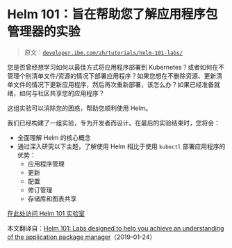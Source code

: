# Helm 101：旨在帮助您了解应用程序包管理器的实验

> 原文：[`developer.ibm.com/zh/tutorials/helm-101-labs/`](https://developer.ibm.com/zh/tutorials/helm-101-labs/)

您是否曾经想学习如何以最佳方式将应用程序部署到 Kubernetes？或者如何在不管理个别清单文件/资源的情况下部署应用程序？如果您想在不删除资源、更新清单文件的情况下更新应用程序，然后再次重新部署，该怎么办？如果已经准备就绪，如何与社区共享您的应用程序？

这组实验可以消除您的困惑，帮助您顺利使用 Helm。

我们已经构建了一组实验，专为开发者而设计。在最后的实验结束时，您将会：

*   全面理解 Helm 的核心概念
*   通过深入研究以下主题，了解使用 Helm 相比于使用 `kubectl` 部署应用程序的优势：
    *   应用程序管理
    *   更新
    *   配置
    *   修订管理
    *   存储库和图表共享

[在此处访问 Helm 101 实验室](https://github.com/IBM/helm101/tree/master/tutorial)

本文翻译自：[Helm 101: Labs designed to help you achieve an understanding of the application package manager](https://developer.ibm.com/tutorials/helm-101-labs/)（2019-01-24）
